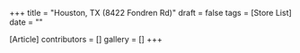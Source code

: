 +++
title = "Houston, TX (8422 Fondren Rd)"
draft = false
tags = [Store List]
date = ""

[Article]
contributors = []
gallery = []
+++